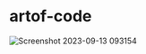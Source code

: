 # artof-code
![Screenshot 2023-09-13 093154](https://github.com/YingPan07/artof-code/assets/150818116/1c52f53f-71c3-4007-8008-80b9580ce66f)
